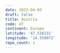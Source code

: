 ```yaml
---
date: 2022-04-03
draft: false
title: Austria
code: AT
continent: Europe
latitude: '47.516231'
longitude: '14.550072'
repo_count: 1
---
```



